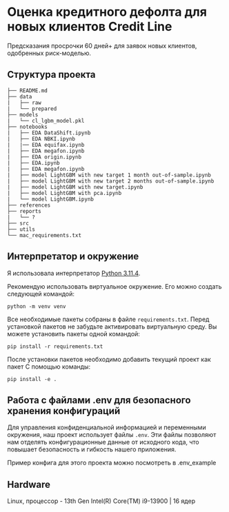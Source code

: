 # Оценка кредитного дефолта для новых клиентов Credit Line

Предсказания просрочки 60 дней+ для заявок новых клиентов, одобренных риск-моделью.

## Структура проекта
```
├── README.md
├── data
|   ├── raw
|   └── prepared
├── models
|   └── cl_lgbm_model.pkl
├── notebooks
|   ├── EDA DataShift.ipynb
|   ├── EDA NBKI.ipynb
|   |── EDA equifax.ipynb
|   ├── EDA megafon.ipynb
|   ├── EDA origin.ipynb
|   ├── EDA.ipynb
|   ├── EDA megafon.ipynb
|   ├── model LightGBM with new target 1 month out-of-sample.ipynb
|   ├── model LightGBM with new target 2 months out-of-sample.ipynb
|   ├── model LightGBM with new target.ipynb
|   ├── model LightGBM with pca.ipynb
|   └── model LightGBM.ipynb
├── references
├── reports
|   └── ?
├── src
├── utils
└── mac_requirements.txt
```

## Интерпретатор и окружение
Я использовала интерпретатор [Python 3.11.4](https://www.python.org/downloads/release/python-3114/).

Рекомендую использовать виртуальное окружение. Его можно создать следующей командой:
```
python -m venv venv
```
Все необходимые пакеты собраны в файле `requirements.txt`.
Перед установкой пакетов не забудьте активировать виртуальную среду.
Вы можете установить пакеты одной командой:
```
pip install -r requirements.txt
```

После установки пакетов необходимо добавить текущий проект как пакет
С помощью команды:
```
pip install -e .
```

## Работа с файлами .env для безопасного хранения конфигураций

Для управления конфиденциальной информацией и переменными окружения, наш проект использует файлы `.env`. Эти файлы позволяют нам отделять конфигурационные данные от исходного кода, что повышает безопасность и гибкость нашего приложения.

Пример конфига для этого проекта можно посмотреть в .env_example


## Hardware

Linux, процессор - 13th Gen Intel(R) Core(TM) i9-13900 | 16 ядер
